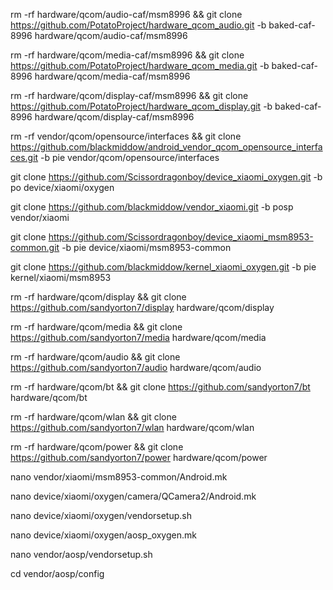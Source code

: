 rm -rf hardware/qcom/audio-caf/msm8996 && git clone https://github.com/PotatoProject/hardware_qcom_audio.git -b baked-caf-8996 hardware/qcom/audio-caf/msm8996

rm -rf hardware/qcom/media-caf/msm8996 && git clone https://github.com/PotatoProject/hardware_qcom_media.git -b baked-caf-8996 hardware/qcom/media-caf/msm8996

rm -rf hardware/qcom/display-caf/msm8996 && git clone https://github.com/PotatoProject/hardware_qcom_display.git -b baked-caf-8996 hardware/qcom/display-caf/msm8996

rm -rf vendor/qcom/opensource/interfaces && git clone https://github.com/blackmiddow/android_vendor_qcom_opensource_interfaces.git -b pie vendor/qcom/opensource/interfaces

git clone https://github.com/Scissordragonboy/device_xiaomi_oxygen.git -b po device/xiaomi/oxygen

git clone https://github.com/blackmiddow/vendor_xiaomi.git -b posp vendor/xiaomi

git clone https://github.com/Scissordragonboy/device_xiaomi_msm8953-common.git -b pie device/xiaomi/msm8953-common

git clone https://github.com/blackmiddow/kernel_xiaomi_oxygen.git -b pie kernel/xiaomi/msm8953

rm -rf hardware/qcom/display && git clone https://github.com/sandyorton7/display hardware/qcom/display

rm -rf hardware/qcom/media && git clone https://github.com/sandyorton7/media hardware/qcom/media

rm -rf hardware/qcom/audio && git clone https://github.com/sandyorton7/audio hardware/qcom/audio

rm -rf hardware/qcom/bt && git clone https://github.com/sandyorton7/bt hardware/qcom/bt

rm -rf hardware/qcom/wlan && git clone https://github.com/sandyorton7/wlan hardware/qcom/wlan

rm -rf hardware/qcom/power && git clone https://github.com/sandyorton7/power hardware/qcom/power

nano vendor/xiaomi/msm8953-common/Android.mk

nano device/xiaomi/oxygen/camera/QCamera2/Android.mk

nano device/xiaomi/oxygen/vendorsetup.sh

nano device/xiaomi/oxygen/aosp_oxygen.mk

nano vendor/aosp/vendorsetup.sh

cd vendor/aosp/config
